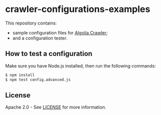 # crawler-configurations-examples

This repository contains:
- sample configuration files for [Algolia Crawler](https://www.algolia.com/products/crawler/);
- and a configuration tester.

## How to test a configuration

Make sure you have Node.js installed, then run the following commands:

```sh
$ npm install
$ npm test config.advanced.js
```

## License

Apache 2.0 - See [LICENSE](/LICENSE) for more information.
